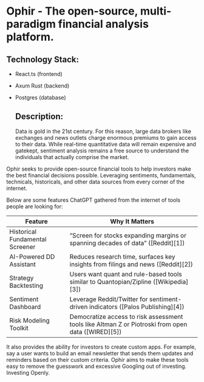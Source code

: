 # Ophir - The open-source, multi-paradigm financial analysis platform.

## Technology Stack:

- React.ts (frontend)
- Axum Rust (backend)
- Postgres (database)

  ## Description:

  Data is gold in the 21st century. For this reason, large data brokers like exchanges and news outlets charge enormous premiums to gain access to their data. While real-time quantitative data will remain expensive and gatekept, sentiment analysis remains a free source to understand the individuals that actually comprise the market.

Ophir seeks to provide open-source financial tools to help investors make the best financial decisions possible. Leveraging sentiments, fundamentals, technicals, historicals, and other data sources from every corner of the internet.

Below are some features ChatGPT gathered from the internet of tools people are looking for:

| Feature                         | Why It Matters                                                                                     |
| ------------------------------- | -------------------------------------------------------------------------------------------------- |
| Historical Fundamental Screener | “Screen for stocks expanding margins or spanning decades of data” ([Reddit][1])                    |
| AI-Powered DD Assistant         | Reduces research time, surfaces key insights from filings and news ([Reddit][2])                   |
| Strategy Backtesting            | Users want quant and rule-based tools similar to Quantopian/Zipline ([Wikipedia][3])               |
| Sentiment Dashboard             | Leverage Reddit/Twitter for sentiment-driven indicators ([Palos Publishing][4])                    |
| Risk Modeling Toolkit           | Democratize access to risk assessment tools like Altman Z or Piotroski from open data ([WIRED][5]) |


It also provides the ability for investors to create custom apps. For example, say a user wants to build an email newsletter that sends them updates and reminders based on their custom criteria. Ophir aims to make these tools easy to remove the guesswork and excessive Googling out of investing. Investing Openly.
